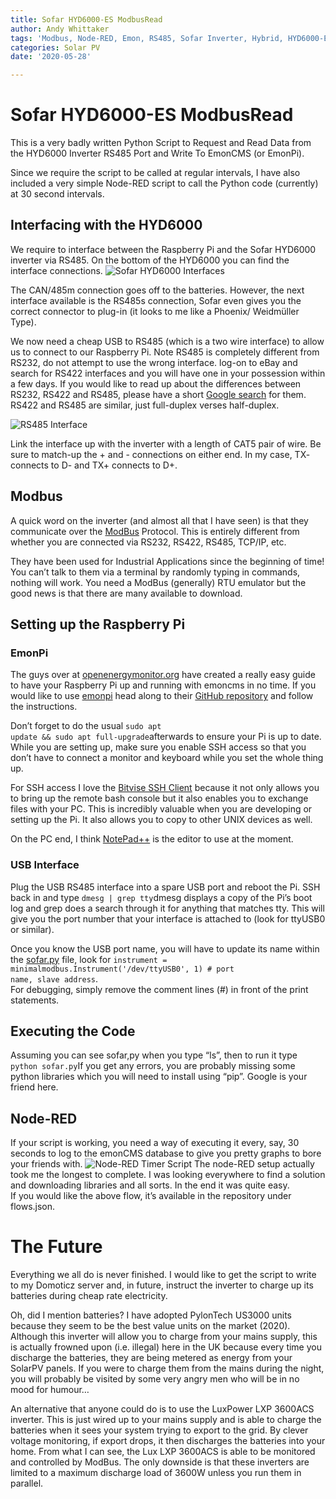 ```yaml
---
title: Sofar HYD6000-ES ModbusRead
author: Andy Whittaker
tags: 'Modbus, Node-RED, Emon, RS485, Sofar Inverter, Hybrid, HYD6000-ES'
categories: Solar PV
date: '2020-05-28'

---
```

<h1 id="sofar-hyd6000-es-modbusread">Sofar HYD6000-ES ModbusRead
</h1>This is a very badly written Python Script to Request and Read Data from the HYD6000 Inverter RS485 Port and Write To EmonCMS (or EmonPi).

Since we require the script to be called at regular intervals, I have also included a very simple Node-RED script to call the Python code (currently) at 30 second intervals.
<h2 id="interfacing-with-the-hyd6000">Interfacing with the HYD6000
</h2>We require to interface between the Raspberry Pi and the Sofar HYD6000 inverter via RS485. On the bottom of the HYD6000 you can find the interface connections.

<img src="https://www.andywhittaker.com/img/HYD6000-RS485-01.jpg" alt="Sofar HYD6000 Interfaces">

The CAN/485m connection goes off to the batteries. However, the next interface available is the RS485s connection, Sofar even gives you the correct connector to plug-in (it looks to me like a Phoenix/ Weidmüller Type).

We now need a cheap USB to RS485 (which is a two wire interface) to allow us to connect to our Raspberry Pi. Note RS485 is completely different from RS232, do not attempt to use the wrong interface. log-on to eBay and search for RS422 interfaces and you will have one in your possession within a few days. If you would like to read up about the differences between RS232, RS422 and RS485, please have a short <a href="https://www.omega.co.uk/techref/das/rs-232-422-485.html#">Google search</a> for them. RS422 and RS485 are similar, just full-duplex verses half-duplex.

<img src="https://www.andywhittaker.com/img/RS485-Interface01.jpg" alt="RS485 Interface">

Link the interface up with the inverter with a length of CAT5 pair of wire. Be sure to match-up the + and - connections on either end. In my case, TX- connects to D- and TX+ connects to D+.
<h2 id="modbus">Modbus
</h2>A quick word on the inverter (and almost all that I have seen) is that they communicate over the <a href="https://en.wikipedia.org/wiki/Modbus">ModBus</a> Protocol. This is entirely different from whether you are connected via RS232, RS422, RS485, TCP/IP, etc.

They have been used for Industrial Applications since the beginning of time! You can’t talk to them via a terminal by randomly typing in commands, nothing will work. You need a ModBus (generally) RTU emulator but the good news is that there are many available to download.
<h2 id="setting-up-the-raspberry-pi">Setting up the Raspberry Pi
</h2><h3 id="emonpi">EmonPi
</h3>The guys over at <a href="https://openenergymonitor.org/">openenergymonitor.org</a> have created a really easy guide to have your Raspberry Pi up and running with emoncms in no time. If you would like to use <a href="https://github.com/openenergymonitor/emonpi/wiki/emonSD-pre-built-SD-card-Download-&amp;-Change-Log#emonsd-17oct19-stable">emonpi</a> head along to their <a href="https://github.com/openenergymonitor/emonpi">GitHub repository</a> and follow the instructions.

Don’t forget to do the usual
<code data-te-codeblock="">sudo apt update &amp;&amp; sudo apt full-upgrade</code>afterwards to ensure your Pi is up to date. While you are setting up, make sure you enable SSH access so that you don’t have to connect a monitor and keyboard while you set the whole thing up.

For SSH access I love the <a href="https://www.bitvise.com/ssh-client-download">Bitvise SSH Client</a> because it not only allows you to bring up the remote bash console but it also enables you to exchange files with your PC. This is incredibly valuable when you are developing or setting up the Pi. It also allows you to copy to other UNIX devices as well.

On the PC end, I think <a href="https://notepad-plus-plus.org/">NotePad++</a> is the editor to use at the moment.
<h3 id="usb-interface">USB Interface
</h3>Plug the USB RS485 interface into a spare USB port and reboot the Pi. SSH back in and type
<code data-te-codeblock="">dmesg | grep tty</code>dmesg displays a copy of the Pi’s boot log and grep does a search through it for anything that matches tty. This will give you the port number that your interface is attached to (look for ttyUSB0 or similar).

Once you know the USB port name, you will have to update its name within the <a href="http://sofar.py">sofar.py</a> file, look for
<code>instrument = minimalmodbus.Instrument('/dev/ttyUSB0', 1) # port name, slave address</code>.
<br>
For debugging, simply remove the comment lines (#) in front of the print statements.
<h2 id="executing-the-code">Executing the Code
</h2>Assuming you can see sofar,py when you type “ls”, then to run it type
<code data-te-codeblock="">python sofar.py</code>If you get any errors, you are probably missing some python libraries which you will need to install using “pip”. Google is your friend here.
<h2 id="node-red">Node-RED
</h2>If your script is working, you need a way of executing it every, say, 30 seconds to log to the emonCMS database to give you pretty graphs to bore your friends with.

<img src="http://andywhittaker.com/img/nodered.png" alt="Node-RED Timer Script">
The node-RED setup actually took me the longest to complete. I was looking everywhere to find a solution and downloading libraries and all sorts. In the end it was quite easy.

<br>
If you would like the above flow, it’s available in the repository under flows.json.
<h1 id="the-future">The Future
</h1>Everything we all do is never finished. I would like to get the script to write to my Domoticz server and, in future, instruct the inverter to charge up its batteries during cheap rate electricity.

Oh, did I mention batteries? I have adopted PylonTech US3000 units because they seem to be the best value units on the market (2020). Although this inverter will allow you to charge from your mains supply, this is actually frowned upon (i.e. illegal) here in the UK because every time you discharge the batteries, they are being metered as energy from your SolarPV panels. If you were to charge them from the mains during the night, you will probably be visited by some very angry men who will be in no mood for humour…

An alternative that anyone could do is to use the LuxPower LXP 3600ACS inverter. This is just wired up to your mains supply and is able to charge the batteries when it sees your system trying to export to the grid. By clever voltage monitoring, if export drops, it then discharges the batteries into your home. From what I can see, the Lux LXP 3600ACS is able to be monitored and controlled by ModBus. The only downside is that these inverters are limited to a maximum discharge load of 3600W unless you run them in parallel.